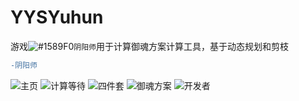 # YYSYuhun
游戏![#1589F0](https://placehold.it/15/1589F0/000000?text=+)`阴阳师`用于计算御魂方案计算工具，基于动态规划和剪枝

```diff
-阴阳师
```
![主页](https://github.com/nzaocan/YYSYuhun/blob/master/ScreenShot/mainpage.png)
![计算等待](https://github.com/nzaocan/YYSYuhun/blob/master/ScreenShot/process.png)
![四件套](https://github.com/nzaocan/YYSYuhun/blob/master/ScreenShot/sj.png)
![御魂方案](https://github.com/nzaocan/YYSYuhun/blob/master/ScreenShot/fa.png)
![开发者](https://github.com/nzaocan/YYSYuhun/blob/master/ScreenShot/aboutme.png)
